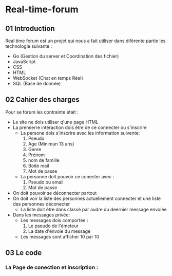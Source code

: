 # Real-time-forum

## 01 Introduction

Real time forum est un projet qui nous a fait utiliser dans diférente partie les technologie suivante :
* Go (Gestion du server et Coordination des fichier)
* JavaScript
* CSS
* HTML
* WebSocket (Chat en temps Réel)
* SQL (Base de donnée)

## 02 Cahier des charges
Pour se forum les contrainte était :
* Le site ne dois utiliser q'une page HTML
* La premierre intéraction dois ètre de ce connecter ou s'inscrire
  * La persone dois s'inscrire avec les information suivente:
    1. Pseudo
    2. Age (Minimun 13 ans)
    3. Genre
    4. Prénom
    5. nom de famille
    6. Boite mail
    7. Mot de passe
  * La personne doit pouvoir ce conecter avec :
    1. Pseudo ou email
    2. Mot de passe
* On doit pouvoir se déconnecter partout
* On doit voir la liste des personnes actuellement connecter et une liste des personnes déconecter
  * La liste doit être dans classé par audre du deernier message envoiée
* Dans les messages privée:
  * Les messages dois comportée :
     1. Le pseudo de l'émeteur
     2. La date d'envoie du message
  * Les messages sont afficher 10 par 10

 ## 03 Le code

 ### La Page de conection et inscription :
 
